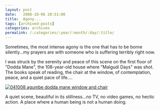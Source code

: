 ```yaml
---
layout: post
date:	2008-10-06 20:51:00
title:  Agony...
tags: [archived-posts]
categories: archives
permalink: /:categories/:year/:month/:day/:title/
---
```

Sometimes, the most intense agony is the one that has to be borne silently...my prayers are with someone who is suffering terribly right now.

I was struck by the serenity and peace of this scene on the first floor of "Dodda Mane", the 108-year-old house where "Malgudi Days" was shot. The books speak of reading, the chair at the window, of contemplation, peace, and a quiet pace of life....


<a href="http://s297.photobucket.com/albums/mm205/depontis/?action=view&current=IMG_1328.jpg" target="_blank"><img src="http://i297.photobucket.com/albums/mm205/depontis/IMG_1328.jpg" border="0" alt="041008 agumbe dodda mane window and chair"></a>

A quiet scene, beautiful in its stillness...no TV, no video games, no hectic action. A place where a human being is not a human doing.
